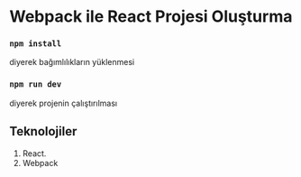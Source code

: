 # Webpack ile React Projesi Oluşturma

### `npm install`
diyerek bağımlılıkların yüklenmesi

### `npm run dev`
diyerek projenin çalıştırılması

## Teknolojiler
1. React.
2. Webpack
